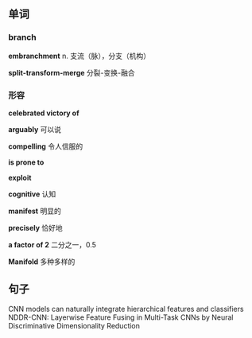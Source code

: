 ## 单词

### branch
**embranchment**
n. 支流（脉），分支（机构）

**split-transform-merge**
分裂-变换-融合

### 形容
**celebrated victory of**

**arguably**
可以说

**compelling**
令人信服的

**is prone to**

**exploit**

**cognitive**
认知

**manifest**
明显的

**precisely**
恰好地

**a factor of 2**
二分之一，0.5

**Manifold**
多种多样的

## 句子
CNN models can naturally integrate hierarchical features and classifiers
NDDR-CNN: Layerwise Feature Fusing in Multi-Task CNNs
by Neural Discriminative Dimensionality Reduction